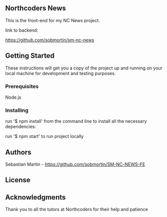 ## Northcoders News

This is the front-end for my NC News project.

link to backend:

https://github.com/sobmortin/sm-nc-news

## Getting Started

These instructions will get you a copy of the project up and running on your local machine for development and testing purposes.

### Prerequisites

Node.js

### Installing

run '\$ npm install' from the command line to install all the necessary dependencies:

run '\$ npm start' to run project locally

## Authors

Sebastian Martin - https://github.com/sobmortin/SM-NC-NEWS-FE

## License

## Acknowledgments

Thank you to all the tutors at Northcoders for their help and patience
